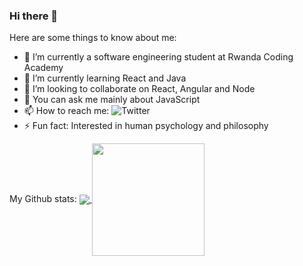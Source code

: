 ### Hi there 👋

Here are some things to know about me:

- 🔭 I’m currently a software engineering student at Rwanda Coding Academy
- 🌱 I’m currently learning React and Java
- 👯 I’m looking to collaborate on React, Angular and Node
- 💬 You can ask me mainly about JavaScript
- 📫 How to reach me: ![Twitter](https://twitter.com/MfitumukizaPet4)
- ⚡ Fun fact: Interested in human psychology and philosophy

My Github stats:
<a href="https://github.com/Peter-Mfitumukiza/github-readme-stats">
  <img align="center" src="https://github-readme-stats.vercel.app/api/top-langs/?username=Peter-Mfitumukiza&show_icons=true&theme=dracula&hide_border=true" />
</a>
<a href="https://github.com/Peter-Mfitumukiza/github-readme-stats">
    <img align="center" height="180em" src="https://github-readme-stats.vercel.app/api?username=Peter-Mfitumukiza&show_icons=true&hide_border=true&&count_private=true&include_all_commits=true&theme=dracula" />
</a>
